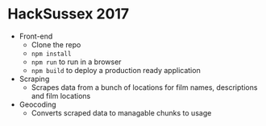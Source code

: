 # HackSussex 2017
* Front-end
  * Clone the repo
  * ```npm install```
  * ```npm run``` to run in a browser
  * ```npm build``` to deploy a production ready application
* Scraping
  * Scrapes data from a bunch of locations for film names, descriptions and film locations
* Geocoding
  * Converts scraped data to managable chunks to usage